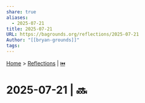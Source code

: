 ```yaml
---
share: true
aliases:
  - 2025-07-21
title: 2025-07-21
URL: https://bagrounds.org/reflections/2025-07-21
Author: "[[bryan-grounds]]"
tags: 
---
```

[Home](../index.md) > [Reflections](./index.md) | [⏮️](./2025-07-20.md)  
# 2025-07-21 | 🔜  
